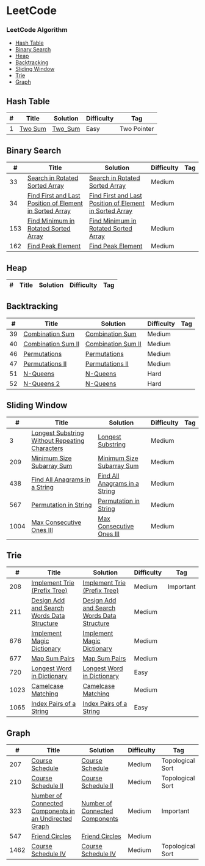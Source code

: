 LeetCode
========

### LeetCode Algorithm
* [Hash Table](https://github.com/danghai/leetcode#hash-table)
* [Binary Search](https://github.com/danghai/leetcode#binary-search)
* [Heap](https://github.com/danghai/leetcode#heap)
* [Backtracking](https://github.com/danghai/leetcode#backtracking)
* [Sliding Window](https://github.com/danghai/leetcode#Sliding-Window)
* [Trie](https://github.com/danghai/leetcode#Trie)
* [Graph](https://github.com/danghai/leetcode#Graph)



## Hash Table
| # | Title | Solution | Difficulty | Tag |
|---| ----- | -------- | ---------- | --- |
|1|[Two Sum](https://leetcode.com/problems/two-sum/) | [Two_Sum](./src/1.py)|Easy| Two Pointer |


## Binary Search
| # | Title | Solution | Difficulty | Tag |
|---| ----- | -------- | ---------- | --- |
|33| [Search in Rotated Sorted Array](https://leetcode.com/problems/search-in-rotated-sorted-array/) | [Search in Rotated Sorted Array](./src/BinarySearch/33.py) | Medium | |
|34| [Find First and Last Position of Element in Sorted Array](https://leetcode.com/problems/find-first-and-last-position-of-element-in-sorted-array/) | [Find First and Last Position of Element in Sorted Array](./src/BinarySearch/34.py) | Medium ||
|153| [Find Minimum in Rotated Sorted Array](https://leetcode.com/problems/find-minimum-in-rotated-sorted-array/) | [Find Minimum in Rotated Sorted Array](./src/153.py) | Medium ||
|162| [Find Peak Element](https://leetcode.com/problems/find-peak-element/) | [Find Peak Element](./src/162.py) | Medium ||


## Heap
| # | Title | Solution | Difficulty | Tag |
|---| ----- | -------- | ---------- | --- |


## Backtracking
| # | Title | Solution | Difficulty | Tag |
|---| ----- | -------- | ---------- | --- |
|39|[Combination Sum](https://leetcode.com/problems/combination-sum/) | [Combination Sum](./src/backtracking/39.py)|Medium| |
|40|[Combination Sum II](https://leetcode.com/problems/combination-sum-ii/) | [Combination Sum II](./src/backtracking/40.py)|Medium| |
|46|[Permutations](https://leetcode.com/problems/permutations/) | [Permutations](./src/backtracking/46.py)|Medium| |
|47|[Permutations II](https://leetcode.com/problems/permutations-ii/) | [Permutations II](./src/backtracking/47.py)|Medium| |
|51|[N-Queens](https://leetcode.com/problems/n-queens/) | [N-Queens](./src/backtracking/51.py)|Hard| |
|52|[N-Queens 2](https://leetcode.com/problems/n-queens-ii/) | [N-Queens](./src/backtracking/52.py)|Hard| |

## Sliding Window
| # | Title | Solution | Difficulty | Tag |
|---| ----- | -------- | ---------- | --- |
|3|[Longest Substring Without Repeating Characters](https://leetcode.com/problems/longest-substring-without-repeating-characters/) | [Longest Substring](./src/SlidingWindow/3.py)|Medium| |
|209|[Minimum Size Subarray Sum](https://leetcode.com/problems/minimum-size-subarray-sum/) | [Minimum Size Subarray Sum](./src/SlidingWindow/209.py)|Medium| |
|438|[Find All Anagrams in a String](https://leetcode.com/problems/find-all-anagrams-in-a-string/) | [Find All Anagrams in a String](./src/SlidingWindow/438.py)|Medium| |
|567|[Permutation in String](https://leetcode.com/problems/permutation-in-string/) | [Permutation in String](./src/SlidingWindow/567.py)|Medium| |
|1004|[Max Consecutive Ones III](https://leetcode.com/problems/max-consecutive-ones-iii/) | [Max Consecutive Ones III](./src/SlidingWindow/1004.py)|Medium| |

## Trie
| # | Title | Solution | Difficulty | Tag |
|---| ----- | -------- | ---------- | --- |
|208|[Implement Trie (Prefix Tree)](https://leetcode.com/problems/implement-trie-prefix-tree/) | [Implement Trie (Prefix Tree)](./src/trie/208.py)|Medium| Important |
|211|[Design Add and Search Words Data Structure](https://leetcode.com/problems/design-add-and-search-words-data-structure/) | [Design Add and Search Words Data Structure](./src/trie/211.py)|Medium| |
|676|[Implement Magic Dictionary](https://leetcode.com/problems/implement-magic-dictionary/) | [Implement Magic Dictionary](./src/trie/676.py)|Medium| |
|677|[Map Sum Pairs](https://leetcode.com/problems/map-sum-pairs/) | [Map Sum Pairs](./src/trie/677.py)|Medium| |
|720|[Longest Word in Dictionary](https://leetcode.com/problems/longest-word-in-dictionary/) | [Longest Word in Dictionary](./src/trie/720.py)|Easy| |
|1023|[Camelcase Matching](https://leetcode.com/problems/camelcase-matching/) | [Camelcase Matching](./src/trie/1023.py)|Medium| |
|1065|[Index Pairs of a String](https://leetcode.com/problems/index-pairs-of-a-string/) | [Index Pairs of a String](./src/trie/1065.py)|Easy| |

## Graph
| # | Title | Solution | Difficulty | Tag |
|---| ----- | -------- | ---------- | --- |
|207|[Course Schedule](https://leetcode.com/problems/course-schedule/) | [Course Schedule](./src/Graph/207.py)|Medium| Topological Sort |
|210|[Course Schedule II](https://leetcode.com/problems/course-schedule-ii/) | [Course Schedule II](./src/Graph/210.py)|Medium| Topological Sort |
|323|[Number of Connected Components in an Undirected Graph](https://leetcode.com/problems/number-of-connected-components-in-an-undirected-graph/) | [Number of Connected Components](./src/Graph/323.py)|Medium| Important |
|547|[Friend Circles](https://leetcode.com/problems/friend-circles/) | [Friend Circles](./src/Graph/547.py)|Medium| |
|1462|[Course Schedule IV](https://leetcode.com/problems/course-schedule-iv/) | [Course Schedule IV](./src/Graph/1462.py)|Medium| Topological Sort |
